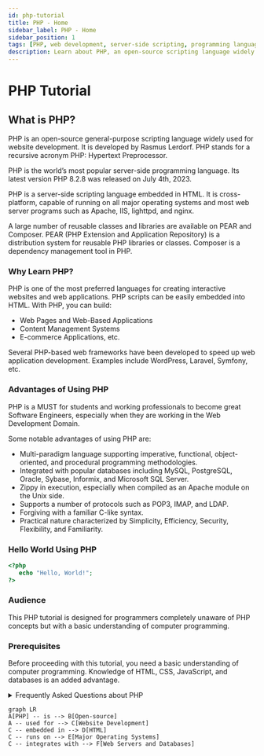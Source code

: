 ```yaml
---
id: php-tutorial
title: PHP - Home
sidebar_label: PHP - Home
sidebar_position: 1
tags: [PHP, web development, server-side scripting, programming languages]
description: Learn about PHP, an open-source scripting language widely used for web development, server-side scripting, and building dynamic web applications.
---
```


# PHP Tutorial

## What is PHP?

PHP is an open-source general-purpose scripting language widely used for website development. It is developed by Rasmus Lerdorf. PHP stands for a recursive acronym PHP: Hypertext Preprocessor.

PHP is the world’s most popular server-side programming language. Its latest version PHP 8.2.8 was released on July 4th, 2023.

PHP is a server-side scripting language embedded in HTML. It is cross-platform, capable of running on all major operating systems and most web server programs such as Apache, IIS, lighttpd, and nginx.

A large number of reusable classes and libraries are available on PEAR and Composer. PEAR (PHP Extension and Application Repository) is a distribution system for reusable PHP libraries or classes. Composer is a dependency management tool in PHP.

### Why Learn PHP?

PHP is one of the most preferred languages for creating interactive websites and web applications. PHP scripts can be easily embedded into HTML. With PHP, you can build:

- Web Pages and Web-Based Applications
- Content Management Systems
- E-commerce Applications, etc.

Several PHP-based web frameworks have been developed to speed up web application development. Examples include WordPress, Laravel, Symfony, etc.

### Advantages of Using PHP

PHP is a MUST for students and working professionals to become great Software Engineers, especially when they are working in the Web Development Domain.

Some notable advantages of using PHP are:

- Multi-paradigm language supporting imperative, functional, object-oriented, and procedural programming methodologies.
- Integrated with popular databases including MySQL, PostgreSQL, Oracle, Sybase, Informix, and Microsoft SQL Server.
- Zippy in execution, especially when compiled as an Apache module on the Unix side.
- Supports a number of protocols such as POP3, IMAP, and LDAP.
- Forgiving with a familiar C-like syntax.
- Practical nature characterized by Simplicity, Efficiency, Security, Flexibility, and Familiarity.

### Hello World Using PHP

```php
<?php
   echo "Hello, World!";
?>
```

### Audience

This PHP tutorial is designed for programmers completely unaware of PHP concepts but with a basic understanding of computer programming.

### Prerequisites

Before proceeding with this tutorial, you need a basic understanding of computer programming. Knowledge of HTML, CSS, JavaScript, and databases is an added advantage.

<details>
    <summary>Frequently Asked Questions about PHP</summary>

    1. Do I Need Prior Programming Experience to Learn PHP?
    2. Is PHP Free to Use?
    3. What are the Applications of PHP?
    4. How Do I Install PHP?
    5. What Tools and Technologies Work Well with PHP?
    6. Can PHP Be Used for Both Frontend and Backend Development?
    7. Are There Security Concerns with PHP?
    8. What Are the Latest Features and Updates in PHP?
    9. How Long Will it Take to Master PHP?
    10. What Resources Do I Need to Learn PHP?

</details>

```mermaid
graph LR
A[PHP] -- is --> B[Open-source]
A -- used for --> C[Website Development]
C -- embedded in --> D[HTML]
C -- runs on --> E[Major Operating Systems]
C -- integrates with --> F[Web Servers and Databases]
```
